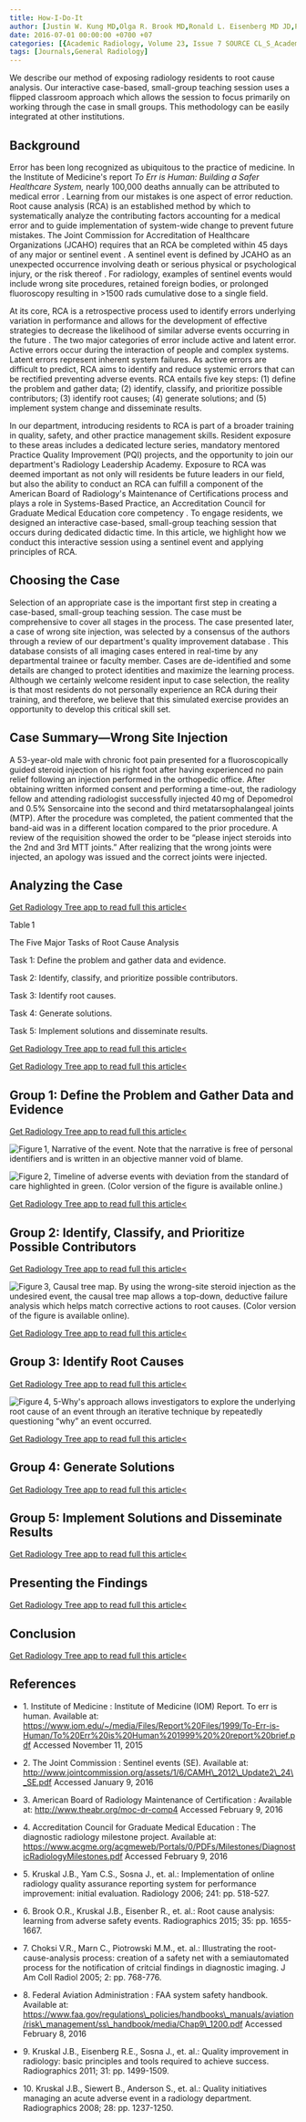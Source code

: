 ```yaml
---
title: How-I-Do-It
author: [Justin W. Kung MD,Olga R. Brook MD,Ronald L. Eisenberg MD JD,Priscilla J. Slanetz MD MPH]
date: 2016-07-01 00:00:00 +0700 +07
categories: [{Academic Radiology, Volume 23, Issue 7 SOURCE CL_S_AcademicRadiologyVolume23Issue7 1}]
tags: [Journals,General Radiology]
---
```

We describe our method of exposing radiology residents to root cause analysis. Our interactive case-based, small-group teaching session uses a flipped classroom approach which allows the session to focus primarily on working through the case in small groups. This methodology can be easily integrated at other institutions.

## Background

Error has been long recognized as ubiquitous to the practice of medicine. In the Institute of Medicine's report _To Err is Human: Building a Safer Healthcare System,_ nearly 100,000 deaths annually can be attributed to medical error . Learning from our mistakes is one aspect of error reduction. Root cause analysis (RCA) is an established method by which to systematically analyze the contributing factors accounting for a medical error and to guide implementation of system-wide change to prevent future mistakes. The Joint Commission for Accreditation of Healthcare Organizations (JCAHO) requires that an RCA be completed within 45 days of any major or sentinel event . A sentinel event is defined by JCAHO as an unexpected occurrence involving death or serious physical or psychological injury, or the risk thereof . For radiology, examples of sentinel events would include wrong site procedures, retained foreign bodies, or prolonged fluoroscopy resulting in >1500 rads cumulative dose to a single field.

At its core, RCA is a retrospective process used to identify errors underlying variation in performance and allows for the development of effective strategies to decrease the likelihood of similar adverse events occurring in the future . The two major categories of error include active and latent error. Active errors occur during the interaction of people and complex systems. Latent errors represent inherent system failures. As active errors are difficult to predict, RCA aims to identify and reduce systemic errors that can be rectified preventing adverse events. RCA entails five key steps: (1) define the problem and gather data; (2) identify, classify, and prioritize possible contributors; (3) identify root causes; (4) generate solutions; and (5) implement system change and disseminate results.

In our department, introducing residents to RCA is part of a broader training in quality, safety, and other practice management skills. Resident exposure to these areas includes a dedicated lecture series, mandatory mentored Practice Quality Improvement (PQI) projects, and the opportunity to join our department's Radiology Leadership Academy. Exposure to RCA was deemed important as not only will residents be future leaders in our field, but also the ability to conduct an RCA can fulfill a component of the American Board of Radiology's Maintenance of Certifications process and plays a role in Systems-Based Practice, an Accreditation Council for Graduate Medical Education core competency . To engage residents, we designed an interactive case-based, small-group teaching session that occurs during dedicated didactic time. In this article, we highlight how we conduct this interactive session using a sentinel event and applying principles of RCA.

## Choosing the Case

Selection of an appropriate case is the important first step in creating a case-based, small-group teaching session. The case must be comprehensive to cover all stages in the process. The case presented later, a case of wrong site injection, was selected by a consensus of the authors through a review of our department's quality improvement database . This database consists of all imaging cases entered in real-time by any departmental trainee or faculty member. Cases are de-identified and some details are changed to protect identities and maximize the learning process. Although we certainly welcome resident input to case selection, the reality is that most residents do not personally experience an RCA during their training, and therefore, we believe that this simulated exercise provides an opportunity to develop this critical skill set.

## Case Summary—Wrong Site Injection

A 53-year-old male with chronic foot pain presented for a fluoroscopically guided steroid injection of his right foot after having experienced no pain relief following an injection performed in the orthopedic office. After obtaining written informed consent and performing a time-out, the radiology fellow and attending radiologist successfully injected 40 mg of Depomedrol and 0.5% Sensorcaine into the second and third metatarsophalangeal joints (MTP). After the procedure was completed, the patient commented that the band-aid was in a different location compared to the prior procedure. A review of the requisition showed the order to be “please inject steroids into the 2nd and 3rd MTT joints.” After realizing that the wrong joints were injected, an apology was issued and the correct joints were injected.

## Analyzing the Case

[Get Radiology Tree app to read full this article<](https://clinicalpub.com/app)

Table 1


The Five Major Tasks of Root Cause Analysis


Task 1: Define the problem and gather data and evidence.

Task 2: Identify, classify, and prioritize possible contributors.

Task 3: Identify root causes.

Task 4: Generate solutions.

Task 5: Implement solutions and disseminate results.

[Get Radiology Tree app to read full this article<](https://clinicalpub.com/app)

[Get Radiology Tree app to read full this article<](https://clinicalpub.com/app)

## Group 1: Define the Problem and Gather Data and Evidence

[Get Radiology Tree app to read full this article<](https://clinicalpub.com/app)

![Figure 1, Narrative of the event. Note that the narrative is free of personal identifiers and is written in an objective manner void of blame.](https://storage.googleapis.com/dl.dentistrykey.com/clinical/HowIDoIt/0_1s20S1076633216001306.jpg)

![Figure 2, Timeline of adverse events with deviation from the standard of care highlighted in green. (Color version of the figure is available online.)](https://storage.googleapis.com/dl.dentistrykey.com/clinical/HowIDoIt/1_1s20S1076633216001306.jpg)

[Get Radiology Tree app to read full this article<](https://clinicalpub.com/app)

## Group 2: Identify, Classify, and Prioritize Possible Contributors

[Get Radiology Tree app to read full this article<](https://clinicalpub.com/app)

![Figure 3, Causal tree map. By using the wrong-site steroid injection as the undesired event, the causal tree map allows a top-down, deductive failure analysis which helps match corrective actions to root causes. (Color version of the figure is available online).](https://storage.googleapis.com/dl.dentistrykey.com/clinical/HowIDoIt/2_1s20S1076633216001306.jpg)

[Get Radiology Tree app to read full this article<](https://clinicalpub.com/app)

## Group 3: Identify Root Causes

[Get Radiology Tree app to read full this article<](https://clinicalpub.com/app)

![Figure 4, 5-Why's approach allows investigators to explore the underlying root cause of an event through an iterative technique by repeatedly questioning “why” an event occurred.](https://storage.googleapis.com/dl.dentistrykey.com/clinical/HowIDoIt/3_1s20S1076633216001306.jpg)

[Get Radiology Tree app to read full this article<](https://clinicalpub.com/app)

## Group 4: Generate Solutions

[Get Radiology Tree app to read full this article<](https://clinicalpub.com/app)

## Group 5: Implement Solutions and Disseminate Results

[Get Radiology Tree app to read full this article<](https://clinicalpub.com/app)

## Presenting the Findings

[Get Radiology Tree app to read full this article<](https://clinicalpub.com/app)

## Conclusion

[Get Radiology Tree app to read full this article<](https://clinicalpub.com/app)

## References

- 1\. Institute of Medicine : Institute of Medicine (IOM) Report. To err is human. Available at: https://www.iom.edu/~/media/Files/Report%20Files/1999/To-Err-is-Human/To%20Err%20is%20Human%201999%20%20report%20brief.pdf Accessed November 11, 2015


- 2\. The Joint Commission : Sentinel events (SE). Available at: http://www.jointcommission.org/assets/1/6/CAMH\_2012\_Update2\_24\_SE.pdf Accessed January 9, 2016


- 3\. American Board of Radiology Maintenance of Certification : Available at: http://www.theabr.org/moc-dr-comp4 Accessed February 9, 2016


- 4\. Accreditation Council for Graduate Medical Education : The diagnostic radiology milestone project. Available at: https://www.acgme.org/acgmeweb/Portals/0/PDFs/Milestones/DiagnosticRadiologyMilestones.pdf Accessed February 9, 2016


- 5\. Kruskal J.B., Yam C.S., Sosna J., et. al.: Implementation of online radiology quality assurance reporting system for performance improvement: initial evaluation. Radiology 2006; 241: pp. 518-527.


- 6\. Brook O.R., Kruskal J.B., Eisenber R., et. al.: Root cause analysis: learning from adverse safety events. Radiographics 2015; 35: pp. 1655-1667.


- 7\. Choksi V.R., Marn C., Piotrowski M.M., et. al.: Illustrating the root-cause-analysis process: creation of a safety net with a semiautomated process for the notification of critcial findings in diagnostic imaging. J Am Coll Radiol 2005; 2: pp. 768-776.


- 8\. Federal Aviation Administration : FAA system safety handbook. Available at: https://www.faa.gov/regulations\_policies/handbooks\_manuals/aviation/risk\_management/ss\_handbook/media/Chap9\_1200.pdf Accessed February 8, 2016


- 9\. Kruskal J.B., Eisenberg R.E., Sosna J., et. al.: Quality improvement in radiology: basic principles and tools required to achieve success. Radiographics 2011; 31: pp. 1499-1509.


- 10\. Kruskal J.B., Siewert B., Anderson S., et. al.: Quality initiatives managing an acute adverse event in a radiology department. Radiographics 2008; 28: pp. 1237-1250.